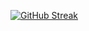 
[![GitHub Streak](http://github-readme-streak-stats.herokuapp.com?user=archit0&theme=flag-india&date_format=j%20M%5B%20Y%5D)](https://git.io/streak-stats)
